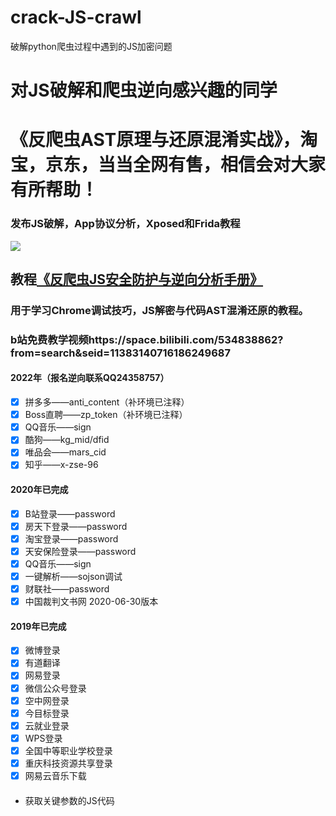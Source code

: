 # crack-JS-crawl
破解python爬虫过程中遇到的JS加密问题

# 对JS破解和爬虫逆向感兴趣的同学
# 《反爬虫AST原理与还原混淆实战》，淘宝，京东，当当全网有售，相信会对大家有所帮助！

### 发布JS破解，App协议分析，Xposed和Frida教程
![](https://mmbiz.qpic.cn/mmbiz_jpg/PAFHVZCvStuRWU5jDNFTPzxURY7dXaDpzwlb3YW6hW6KgjtbVgicfwKtoqaoNSGBIfYoZeqic1NkJtibU1Cs9WVBQ/640?wx_fmt=jpeg&tp=webp&wxfrom=5&wx_lazy=1&wx_co=1)


## 教程[《反爬虫JS安全防护与逆向分析手册》](https://github.com/LoseNine/Restore-JS)
### 用于学习Chrome调试技巧，JS解密与代码AST混淆还原的教程。

### b站免费教学视频https://space.bilibili.com/534838862?from=search&seid=11383140716186249687

#### 2022年（报名逆向联系QQ24358757）
 - [x] 拼多多——anti_content（补环境已注释）
 - [x] Boss直聘——zp_token（补环境已注释）
 - [x] QQ音乐——sign
 - [x] 酷狗——kg_mid/dfid
 - [x] 唯品会——mars_cid
 - [x] 知乎——x-zse-96 
 
#### 2020年已完成
 - [x] B站登录——password
 - [x] 房天下登录——password
 - [x] 淘宝登录——password
 - [x] 天安保险登录——password
 - [x] QQ音乐——sign
 - [x] 一键解析——sojson调试
 - [x] 财联社——password
 - [x] 中国裁判文书网 2020-06-30版本
 
#### 2019年已完成
 - [x] 微博登录
 - [x] 有道翻译
 - [x] 网易登录
 - [x] 微信公众号登录
 - [x] 空中网登录
 - [x] 今目标登录
 - [x] 云就业登录
 - [x] WPS登录
 - [x] 全国中等职业学校登录
 - [x] 重庆科技资源共享登录
 - [x] 网易云音乐下载

####
- 获取关键参数的JS代码

